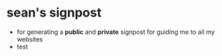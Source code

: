 # sean's signpost

- for generating a __public__ and __private__ signpost for guiding me to
all my websites
- test
